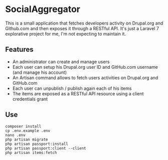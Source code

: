 # SocialAggregator

This is a small application that fetches developers activity on Drupal.org and Github.com and then exposes it through a RESTful API. It's just a Laravel 7 explorative project for me, I'm not expecting to maintain it.

## Features

+ An administrator can create and manage users
+ Each user can setup his Drupal.org user ID and GitHub.com username (and manage his account)
+ An Artisan command allows to fetch users activities on Drupal.org and GitHub.com
+ Each user can unpublish / publish again each of his items
+ The items are exposed as a RESTful API resource using a client credentials grant

## Use

````
composer install
cp .env.example .env
nano .env
php artisan migrate
php artisan passport:install
php artisan passport:client --client
php artisan items:fetch
````
